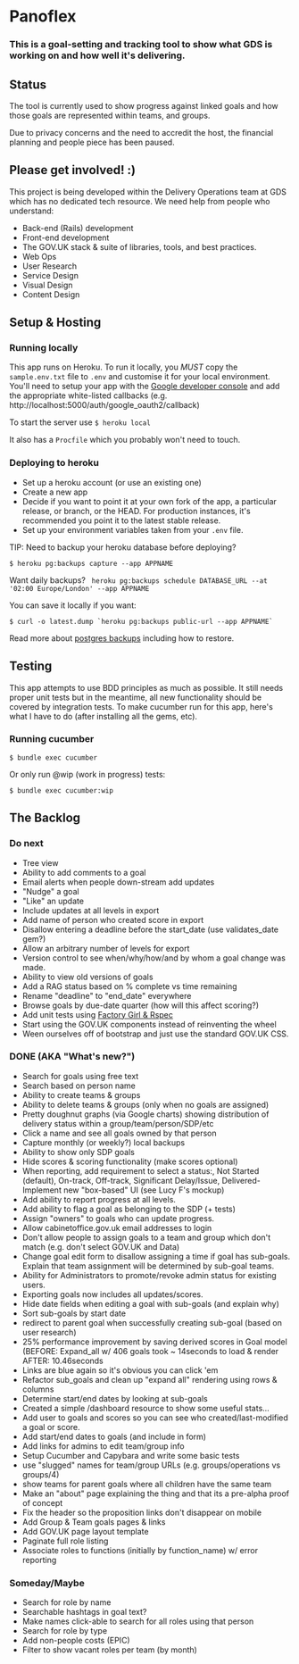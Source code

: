 # Panoflex

### This is a goal-setting and tracking tool to show what GDS is working on and how well it's delivering.

## Status

The tool is currently used to show progress against linked goals and how those goals are represented within teams, and groups.

Due to privacy concerns and the need to accredit the host, the financial planning and people piece has been paused.

## Please get involved! :)

This project is being developed within the Delivery Operations team at GDS which has no dedicated tech resource. We need help from people who understand:
- Back-end (Rails) development
- Front-end development
- The GOV.UK stack & suite of libraries, tools, and best practices.
- Web Ops
- User Research
- Service Design
- Visual Design
- Content Design


## Setup & Hosting

### Running locally
This app runs on Heroku. To run it locally, you *MUST* copy the `sample.env.txt` file to `.env` and customise it for your local environment. You'll need to setup your app with the [Google developer console](https://console.developers.google.com) and add the appropriate white-listed callbacks (e.g. http://localhost:5000/auth/google_oauth2/callback)

To start the server use
`$ heroku local`

It also has a `Procfile` which you probably won't need to touch.


### Deploying to heroku

 - Set up a heroku account (or use an existing one)
 - Create a new app
 - Decide if you want to point it at your own fork of the app, a particular release, or branch, or the HEAD. For production instances, it's recommended you point it to the latest stable release.
 - Set up your environment variables taken from your `.env` file.

 TIP: Need to backup your heroku database before deploying?

 ```
 $ heroku pg:backups capture --app APPNAME
 ```

 Want daily backups?
 ` heroku pg:backups schedule DATABASE_URL --at '02:00 Europe/London' --app APPNAME`

 You can save it locally if you want:

 ```
 $ curl -o latest.dump `heroku pg:backups public-url --app APPNAME`
 ```

  Read more about [postgres backups](https://devcenter.heroku.com/articles/heroku-postgres-backups)  including how to restore.

## Testing

This app attempts to use BDD principles as much as possible. It still needs proper unit tests but in the meantime, all new functionality should be covered by integration tests. To make cucumber run for this app, here's what I have to do (after installing all the gems, etc).

### Running cucumber
`$ bundle exec cucumber`

Or only run @wip (work in progress) tests:

`$ bundle exec cucumber:wip`


## The Backlog

### Do next
- Tree view
- Ability to add comments to a goal
- Email alerts when people down-stream add updates
- "Nudge" a goal
- "Like" an update
- Include updates at all levels in export
- Add name of person who created score in export
- Disallow entering a deadline before the start_date (use validates_date gem?)
- Allow an arbitrary number of levels for export
- Version control to see when/why/how/and by whom a goal change was made.
- Ability to view old versions of goals
- Add a RAG status based on % complete vs time remaining
- Rename "deadline" to "end_date" everywhere
- Browse goals by due-date quarter (how will this affect scoring?)
- Add unit tests using [Factory Girl & Rspec](https://semaphoreci.com/community/tutorials/setting-up-the-bdd-stack-on-a-new-rails-4-application)
- Start using the GOV.UK components instead of reinventing the wheel
- Ween ourselves off of bootstrap and just use the standard GOV.UK CSS.

### DONE (AKA "What's new?")
- Search for goals using free text
- Search based on person name
- Ability to create teams & groups
- Ability to delete teams & groups (only when no goals are assigned)
- Pretty doughnut graphs (via Google charts) showing distribution of delivery status within a group/team/person/SDP/etc
- Click a name and see all goals owned by that person
- Capture monthly (or weekly?) local backups
- Ability to show only SDP goals
- Hide scores & scoring functionality (make scores optional)
- When reporting, add requirement to select a status:, Not Started (default), On-track, Off-track, Significant Delay/Issue, Delivered- Implement new "box-based" UI (see Lucy F's mockup)
- Add ability to report progress at all levels.
- Add ability to flag a goal as belonging to the SDP (+ tests)
- Assign "owners" to goals who can update progress.
- Allow cabinetoffice.gov.uk email addresses to login
- Don't allow people to assign goals to a team and group which don't match (e.g. don't select GOV.UK and Data)
- Change goal edit form to disallow assigning a time if goal has sub-goals. Explain that team assignment will be determined by sub-goal teams.
- Ability for Administrators to promote/revoke admin status for existing users.
- Exporting goals now includes all updates/scores.
- Hide date fields when editing a goal with sub-goals (and explain why)
- Sort sub-goals by start date
- redirect to parent goal when successfully creating sub-goal (based on user research)
- 25% performance improvement by saving derived scores in Goal model (BEFORE: Expand_all w/ 406 goals took ~ 14seconds to load & render AFTER: 10.46seconds
- Links are blue again so it's obvious you can click 'em
- Refactor sub_goals and clean up "expand all" rendering using rows & columns
- Determine start/end dates by looking at sub-goals
- Created a simple /dashboard resource to show some useful stats...
- Add user to goals and scores so you can see who created/last-modified a goal or score.
- Add start/end dates to goals (and include in form)
- Add links for admins to edit team/group info
- Setup Cucumber and Capybara and write some basic tests
- use "slugged" names for team/group URLs (e.g. groups/operations vs groups/4)
- show teams for parent goals where all children have the same team
- Make an "about" page explaining the thing and that its a pre-alpha proof of concept
- Fix the header so the proposition links don't disappear on mobile
- Add Group & Team goals pages & links
- Add GOV.UK page layout template
- Paginate full role listing
- Associate roles to functions (initially by function_name) w/ error reporting

### Someday/Maybe
- Search for role by name
- Searchable hashtags in goal text?
- Make names click-able to search for all roles using that person
- Search for role by type
- Add non-people costs (EPIC)
- Filter to show vacant roles per team (by month)
